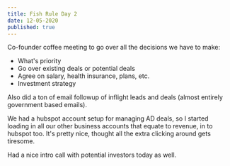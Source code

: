 ```yaml
---
title: Fish Rule Day 2
date: 12-05-2020
published: true
---
```


Co-founder coffee meeting to go over all the decisions we have to make:

- What's priority
- Go over existing deals or potential deals
- Agree on salary, health insurance, plans, etc.
- Investment strategy

Also did a ton of email followup of inflight leads and deals (almost entirely government based emails).

We had a hubspot account setup for managing AD deals, so I started loading in all our other business accounts that equate to revenue, in to hubspot too.  It's pretty nice, thought all the extra clicking around gets tiresome.

Had a nice intro call with potential investors today as well.
